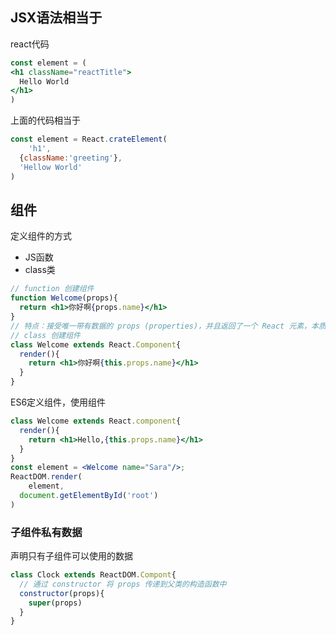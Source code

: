 ## JSX语法相当于

react代码

```jsx
const element = (
<h1 className="reactTitle">
  Hello World
</h1>
)
```

上面的代码相当于

```js
const element = React.crateElement(
	'h1',
  {className:'greeting'},
  'Hellow World'
)
```



## 组件

定义组件的方式

- JS函数
- class类

```jsx
// function 创建组件
function Welcome(props){
  return <h1>你好啊{props.name}</h1>
}
// 特点：接受唯一带有数据的 props (properties)，并且返回了一个 React 元素，本质上就是 JavaScript 函数
// class 创建组件
class Welcome extends React.Component{
  render(){
    return <h1>你好啊{this.props.name}</h1>
  }
}
```

ES6定义组件，使用组件

```jsx
class Welcome extends React.component{
  render(){
    return <h1>Hello,{this.props.name}</h1>
  }
}
const element = <Welcome name="Sara"/>;
ReactDOM.render(
	element,
  document.getElementById('root')
)
```

### 子组件私有数据

声明只有子组件可以使用的数据

```jsx
class Clock extends ReactDOM.Compont{
  // 通过 constructor 将 props 传递到父类的构造函数中
  constructor(props){
    super(props)
  }
}
```


